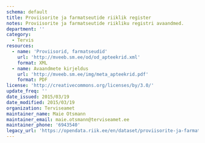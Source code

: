 ```yaml
---
schema: default
title: Proviisorite ja farmatseutide riiklik register
notes: Proviisorite ja farmatseutide riikliku registri avaandmed.
department: ''
category:
  - Tervis
resources:
  - name: 'Proviisorid, farmatseudid'
    url: 'http://mveeb.sm.ee/od/od_apteekrid.xml'
    format: XML
  - name: Avaandmete kirjeldus
    url: 'http://mveeb.sm.ee/img/meta_apteekrid.pdf'
    format: PDF
license: 'http://creativecommons.org/licenses/by/3.0/'
update_freq: ''
date_issued: 2015/03/19
date_modified: 2015/03/19
organization: Terviseamet
maintainer_name: Maie Otsmann
maintainer_email: maie.otsmann@terviseamet.ee
maintainer_phone: '6943540'
legacy_url: 'https://opendata.riik.ee/en/dataset/proviisorite-ja-farmatseutide-riiklik-register'
---
```

